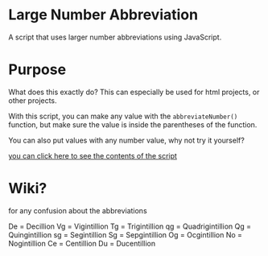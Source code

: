 # Large Number Abbreviation
A script that uses larger number abbreviations using JavaScript.

# Purpose
What does this exactly do? This can especially be used for html projects, or other projects.

With this script, you can make any value with the `abbreviateNumber()` function, but make sure the value is inside the parentheses of the function.

You can also put values with any number value, why not try it yourself?

[you can click here to see the contents of the script](/src/main.js)

# Wiki?

for any confusion about the abbreviations

De = Decillion
Vg = Vigintillion
Tg = Trigintillion
qg = Quadrigintillion
Qg = Quingintillion
sg = Segintillion
Sg = Sepgintillion
Og = Ocgintillion
No = Nogintillion
Ce = Centillion
Du = Ducentillion
